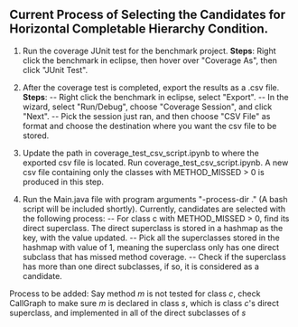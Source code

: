 ## Current Process of Selecting the Candidates for Horizontal Completable Hierarchy Condition.

1. Run the coverage JUnit test for the benchmark project. 
**Steps**: Right click the benchmark in eclipse, then hover over "Coverage As", then click "JUnit Test".
 
2. After the coverage test is completed, export the results as a .csv file. 
**Steps**: -- Right click the benchmark in eclipse, select "Export". 
-- In the wizard, select "Run/Debug", choose "Coverage Session", and click "Next". 
-- Pick the session just ran, and then choose "CSV File" as format and choose the destination where you want the csv file to be stored.

3. Update the path in coverage\_test\_csv\_script.ipynb to where the exported csv file is located. 
Run coverage\_test\_csv\_script.ipynb. A new csv file containing only the classes with METHOD_MISSED > 0 is produced in this step.

4. Run the Main.java file with program arguments "-process-dir ." (A bash script will be included shortly). 
Currently, candidates are selected with the following process:
-- For class c with METHOD_MISSED > 0, find its direct superclass. The direct superclass is stored in a hashmap as the key, with the value updated.
-- Pick all the superclasses stored in the hashmap with value of 1, meaning the superclass only has one direct subclass that has missed method coverage.
-- Check if the superclass has more than one direct subclasses, if so, it is considered as a candidate.

Process to be added: Say method *m* is not tested for class *c*, check CallGraph to make sure *m* is declared in class *s*, which is class *c*'s direct superclass, and implemented in all of the direct subclasses of *s*